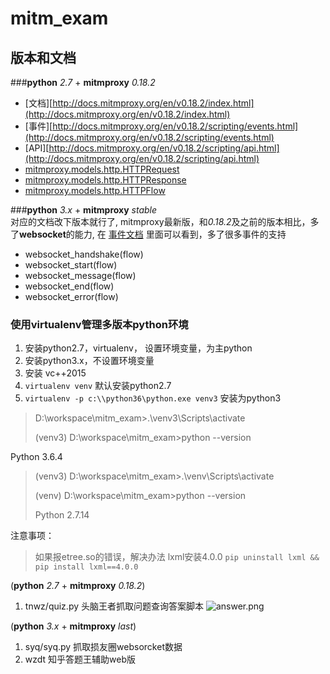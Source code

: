 # mitm_exam



## 版本和文档
###**python** *2.7*   +    **mitmproxy** *0.18.2*

*   [文档][http://docs.mitmproxy.org/en/v0.18.2/index.html](http://docs.mitmproxy.org/en/v0.18.2/index.html)
*   [事件][http://docs.mitmproxy.org/en/v0.18.2/scripting/events.html](http://docs.mitmproxy.org/en/v0.18.2/scripting/events.html)
*   [API][http://docs.mitmproxy.org/en/v0.18.2/scripting/api.html](http://docs.mitmproxy.org/en/v0.18.2/scripting/api.html)
*   [mitmproxy.models.http.HTTPRequest](http://docs.mitmproxy.org/en/v0.18.2/scripting/api.html#mitmproxy.models.http.HTTPRequest)
*   [mitmproxy.models.http.HTTPResponse](http://docs.mitmproxy.org/en/v0.18.2/scripting/api.html#mitmproxy.models.http.HTTPResponse)
*   [mitmproxy.models.http.HTTPFlow](http://docs.mitmproxy.org/en/v0.18.2/scripting/api.html#mitmproxy.models.http.HTTPFlow)

###**python** *3.x*   +    **mitmproxy** *stable*  
对应的文档改下版本就行了, mitmproxy最新版，和*0.18.2*及之前的版本相比，多了**websocket**的能力, 在 [事件文档](http://docs.mitmproxy.org/en/stable/scripting/events.html) 里面可以看到，多了很多事件的支持

- websocket_handshake(flow)
- websocket_start(flow)
- websocket_message(flow)
- websocket_end(flow)
- websocket_error(flow)

### 使用virtualenv管理多版本python环境
1. 安装python2.7，virtualenv， 设置环境变量，为主python
2. 安装python3.x，不设置环境变量
3. 安装 vc++2015
4. `virtualenv venv` 默认安装python2.7
5. `virtualenv -p c:\\python36\python.exe venv3` 安装为python3 

>D:\workspace\mitm_exam>.\venv3\Scripts\activate
>
>(venv3) D:\workspace\mitm_exam>python --version
>
Python 3.6.4

>(venv3) D:\workspace\mitm_exam>.\venv\Scripts\activate
>
>(venv) D:\workspace\mitm_exam>python --version
>
>Python 2.7.14

注意事项：
>如果报etree.so的错误，解决办法 lxml安装4.0.0 `pip uninstall lxml && pip install lxml==4.0.0`

(**python** *2.7*   +    **mitmproxy** *0.18.2*)  
1. tnwz/quiz.py
	头脑王者抓取问题查询答案脚本
	![answer.png](http://upload-images.jianshu.io/upload_images/5941869-37a7251ef2168fe5.png?imageMogr2/auto-orient/strip%7CimageView2/2/w/1240)


(**python** *3.x*   +    **mitmproxy** *last*)
1. syq/syq.py
   抓取损友圈websorcket数据
2. wzdt 
   知乎答题王辅助web版